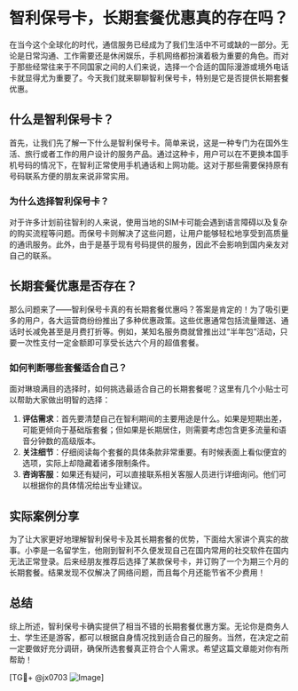 # 智利保号卡，长期套餐优惠真的存在吗？

在当今这个全球化的时代，通信服务已经成为了我们生活中不可或缺的一部分。无论是日常沟通、工作需要还是休闲娱乐，手机网络都扮演着极为重要的角色。而对于那些经常往来于不同国家之间的人们来说，选择一个合适的国际漫游或境外电话卡就显得尤为重要了。今天我们就来聊聊智利保号卡，特别是它是否提供长期套餐优惠。

## 什么是智利保号卡？

首先，让我们先了解一下什么是智利保号卡。简单来说，这是一种专门为在国外生活、旅行或者工作的用户设计的服务产品。通过这种卡，用户可以在不更换本国手机号码的情况下，在智利正常使用手机通话和上网功能。这对于那些需要保持原有号码联系方便的朋友来说非常实用。

### 为什么选择智利保号卡？

对于许多计划前往智利的人来说，使用当地的SIM卡可能会遇到语言障碍以及复杂的购买流程等问题。而保号卡则解决了这些问题，让用户能够轻松地享受到高质量的通讯服务。此外，由于是基于现有号码提供的服务，因此不会影响到国内亲友对自己的联系。

## 长期套餐优惠是否存在？

那么问题来了——智利保号卡真的有长期套餐优惠吗？答案是肯定的！为了吸引更多的用户，各大运营商纷纷推出了多种优惠政策。这些优惠通常包括流量赠送、通话时长减免甚至是月费打折等。例如，某知名服务商就曾推出过“半年包”活动，只要一次性支付一定金额即可享受长达六个月的超值套餐。

### 如何判断哪些套餐适合自己？

面对琳琅满目的选择时，如何挑选最适合自己的长期套餐呢？这里有几个小贴士可以帮助大家做出明智的选择：

1. **评估需求**：首先要清楚自己在智利期间的主要用途是什么。如果是短期出差，可能更倾向于基础版套餐；但如果是长期居住，则需要考虑包含更多流量和语音分钟数的高级版本。
2. **关注细节**：仔细阅读每个套餐的具体条款非常重要。有时候表面上看似便宜的选项，实际上却隐藏着诸多限制条件。
3. **咨询客服**：如果还有疑问，可以直接联系相关客服人员进行详细询问。他们可以根据你的具体情况给出专业建议。

## 实际案例分享

为了让大家更好地理解智利保号卡及其长期套餐的优势，下面给大家讲个真实的故事。小李是一名留学生，他刚到智利不久便发现自己在国内常用的社交软件在国内无法正常登录。后来经朋友推荐后选择了某款保号卡，并订购了一个为期三个月的长期套餐。结果发现不仅解决了网络问题，而且每个月还能节省不少费用！

## 总结

综上所述，智利保号卡确实提供了相当不错的长期套餐优惠方案。无论你是商务人士、学生还是游客，都可以根据自身情况找到适合自己的服务。当然，在决定之前一定要做好充分调研，确保所选套餐真正符合个人需求。希望这篇文章能对你有所帮助！

[TG💪+ @jx0703 ![Image](https://github.com/user-attachments/assets/dbca1d08-cadb-493c-b0ec-ad6f7a83f270)]